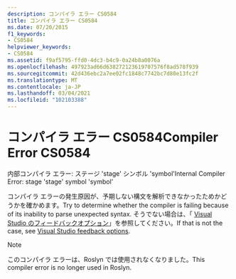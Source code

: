 ```yaml
---
description: コンパイラ エラー CS0584
title: コンパイラ エラー CS0584
ms.date: 07/20/2015
f1_keywords:
- CS0584
helpviewer_keywords:
- CS0584
ms.assetid: f9af5795-ffd0-4dc3-b4c9-0a24b8a0076a
ms.openlocfilehash: 497923ad66d638272123619707576f8ad578f939
ms.sourcegitcommit: 42d436ebc2a7ee02fc1848c7742bc7d80e13fc2f
ms.translationtype: MT
ms.contentlocale: ja-JP
ms.lasthandoff: 03/04/2021
ms.locfileid: "102103388"
---
```

# <a name="compiler-error-cs0584"></a><span data-ttu-id="dbb16-103">コンパイラ エラー CS0584</span><span class="sxs-lookup"><span data-stu-id="dbb16-103">Compiler Error CS0584</span></span>

<span data-ttu-id="dbb16-104">内部コンパイラ エラー: ステージ 'stage' シンボル 'symbol'</span><span class="sxs-lookup"><span data-stu-id="dbb16-104">Internal Compiler Error: stage 'stage' symbol 'symbol'</span></span>
  
 <span data-ttu-id="dbb16-105">コンパイラ エラーの発生原因が、予期しない構文を解析できなかったためかどうかを確かめます。</span><span class="sxs-lookup"><span data-stu-id="dbb16-105">Try to determine whether the compiler is failing because of its inability to parse unexpected syntax.</span></span> <span data-ttu-id="dbb16-106">そうでない場合は、「 [Visual Studio のフィードバックオプション](/visualstudio/ide/feedback-options)」を参照してください。</span><span class="sxs-lookup"><span data-stu-id="dbb16-106">If that is not the case, see [Visual Studio feedback options](/visualstudio/ide/feedback-options).</span></span>

> [!NOTE]
> <span data-ttu-id="dbb16-107">このコンパイラ エラーは、Roslyn では使用されなくなりました。</span><span class="sxs-lookup"><span data-stu-id="dbb16-107">This compiler error is no longer used in Roslyn.</span></span>
